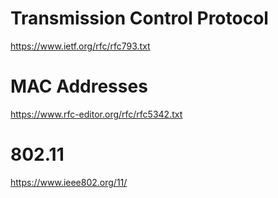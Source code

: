 # Transmission Control Protocol 
https://www.ietf.org/rfc/rfc793.txt

# MAC Addresses
https://www.rfc-editor.org/rfc/rfc5342.txt 

# 802.11
https://www.ieee802.org/11/